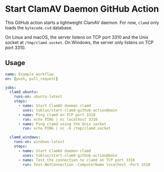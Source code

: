 # Start ClamAV Daemon GitHub Action

This GitHub action starts a lightweight ClamAV daemon. For now, `clamd` only loads the `bytecode.cvd` database.

On Linux and macOS, the server listens on TCP port 3310 and the Unix socket at `/tmp/clamd.socket`. On Windows, the server only listens on TCP port 3310.

## Usage

```yaml
name: Example workflow
on: [push, pull_request]

jobs:
  clamd_ubuntu:
    runs-on: ubuntu-latest
    steps:
      - name: Start ClamAV daemon clamd
        uses: toblux/start-clamd-github-action@main
      - name: Ping clamd on TCP port 3310
        run: echo PING | nc localhost 3310
      - name: Ping clamd using the Unix socket
        run: echo PING | nc -U /tmp/clamd.socket

  clamd_windows:
    runs-on: windows-latest
    steps:
      - name: Start ClamAV daemon clamd
        uses: toblux/start-clamd-github-action@main
      - name: Test the connection to clamd on TCP port 3310
        run: Test-NetConnection -ComputerName localhost -Port 3310
```
